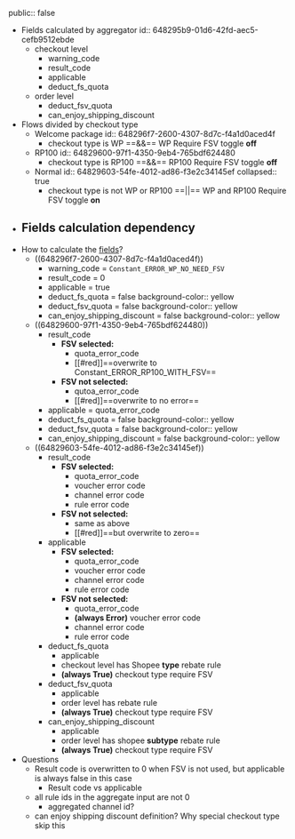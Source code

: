public:: false

- Fields calculated by aggregator
  id:: 648295b9-01d6-42fd-aec5-cefb9512ebde
    - checkout level
        - warning_code
        - result_code
        - applicable
        - deduct_fs_quota
    - order level
        - deduct_fsv_quota
        - can_enjoy_shipping_discount
- Flows divided by checkout type
    - Welcome package
      id:: 648296f7-2600-4307-8d7c-f4a1d0aced4f
        - checkout type is WP ==&&== WP Require FSV toggle **off**
    - RP100
      id:: 64829600-97f1-4350-9eb4-765bdf624480
        - checkout type is RP100 ==&&== RP100 Require FSV toggle **off**
    - Normal
      id:: 64829603-54fe-4012-ad86-f3e2c34145ef
      collapsed:: true
        - checkout type is not WP or RP100 ==||== WP and RP100 Require FSV toggle **on**
- Fields calculation dependency
    -
- How to calculate the [fields](((648295b9-01d6-42fd-aec5-cefb9512ebde)))?
    - ((648296f7-2600-4307-8d7c-f4a1d0aced4f))
        - warning_code = `Constant_ERROR_WP_NO_NEED_FSV`
        - result_code = 0
        - applicable = true
        - deduct_fs_quota = false
          background-color:: yellow
        - deduct_fsv_quota = false
          background-color:: yellow
        - can_enjoy_shipping_discount = false
          background-color:: yellow
    - ((64829600-97f1-4350-9eb4-765bdf624480))
        - result_code
            - **FSV selected:**
                - quota_error_code
                - [[#red]]==overwrite to Constant_ERROR_RP100_WITH_FSV==
            - **FSV not selected:**
                - qutoa_error_code
                - [[#red]]==overwrite to no error==
        - applicable = quota_error_code
        - deduct_fs_quota = false
          background-color:: yellow
        - deduct_fsv_quota = false
          background-color:: yellow
        - can_enjoy_shipping_discount = false
          background-color:: yellow
    - ((64829603-54fe-4012-ad86-f3e2c34145ef))
        - result_code
            - **FSV selected:**
                - quota_error_code
                - voucher error code
                - channel error code
                - rule error code
            - **FSV not selected:**
                - same as above
                - [[#red]]==but overwrite to zero==
        - applicable
            - **FSV selected:**
                - quota_error_code
                - voucher error code
                - channel error code
                - rule error code
            - **FSV not selected:**
                - quota_error_code
                - **(always Error)** voucher error code
                - channel error code
                - rule error code
        - deduct_fs_quota
            - applicable
            - checkout level has Shopee **type** rebate rule
            - **(always True)** checkout type require FSV
        - deduct_fsv_quota
            - applicable
            - order level has rebate rule
            - **(always True)** checkout type require FSV
        - can_enjoy_shipping_discount
            - applicable
            - order level has shopee **subtype** rebate rule
            - **(always True)** checkout type require FSV
- Questions
    - Result code is overwritten to 0 when FSV is not used, but applicable is always false in this case
        - Result code vs applicable
    - all rule ids in the aggregate input are not 0
        - aggregated channel id?
    - can enjoy shipping discount definition? Why special checkout type skip this